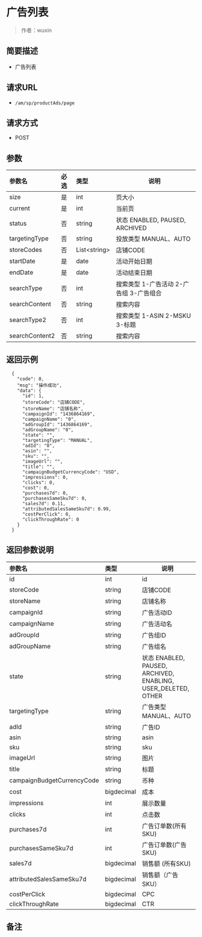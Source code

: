 # 广告列表

> 作者：wuxin

## 简要描述

- 广告列表

## 请求URL
- `/am/sp/productAds/page`
  
## 请求方式
- POST 

## 参数

|参数名|必选|类型|说明|
|:----    |:---|:----- |-----   |
|size |是  |int |页大小   |
|current |是  |int | 当前页    |
|status     |否  |string | 状态 ENABLED, PAUSED, ARCHIVED    |
|targetingType     |否  |string | 投放类型 MANUAL、AUTO   |
|storeCodes     |否  | List&lt;string> |  店铺CODE   |
|startDate     |是  |date |  活动开始日期   |
|endDate     |是  |date |  活动结束日期   |
|searchType     |否  |int |  搜索类型  1-广告活动 2-广告组 3-广告组合 |
|searchContent     |否  |string |  搜索内容   |
|searchType2     |否  |int |  搜索类型  1-ASIN 2-MSKU 3-标题 |
|searchContent2     |否  |string |  搜索内容   |

## 返回示例 

``` 
  {
    "code": 0,
	"msg": "操作成功",
    "data": {
      "id": 1,
      "storeCode": "店铺CODE",
      "storeName": "店铺名称",
      "campaignId": "1436864169",
      "campaignName": "0",
	  "adGroupId": "1436864169",
      "adGroupName": "0",
	  "state": "",
	  "targetingType": "MANUAL",
	  "adId": "0",
	  "asin": "",
	  "sku": "",
	  "imageUrl": "",
	  "title": "",
	  "campaignBudgetCurrencyCode": "USD",
	  "impressions": 0,
	  "clicks": 0,
	  "cost": 0,
	  "purchases7d": 0,
	  "purchasesSameSku7d": 0,
	  "sales7d": 0.11,
	  "attributedSalesSameSku7d": 0.99,
	  "costPerClick": 0,
	  "clickThroughRate": 0
    }
  }
```

## 返回参数说明 

|参数名|类型|说明|
|:-----  |:-----|-----                           |
|id |int   |id |
|storeCode |string   |店铺CODE |
|storeName |string   |店铺名称 |
|campaignId |string   |广告活动ID |
|campaignName |string   |广告活动名 |
|adGroupId |string   |广告组ID |
|adGroupName |string   |广告组名 |
|state|string |状态 ENABLED, PAUSED, ARCHIVED, ENABLING, USER_DELETED, OTHER |
|targetingType |string   |广告类型 MANUAL、AUTO  |
|adId |string   |广告ID |
|asin |string   |asin |
|sku |string   |sku |
|imageUrl |string   |图片 |
|title |string   |标题 |
|campaignBudgetCurrencyCode |string   |币种 |
|cost | bigdecimal | 成本 |
|impressions |int   |展示数量 |
|clicks |int   |点击数 |
|purchases7d |int   |广告订单数(所有SKU) |
|purchasesSameSku7d |int   |广告订单数(广告SKU) |
|sales7d |bigdecimal   |销售额 (所有SKU) |
|attributedSalesSameSku7d |bigdecimal   |销售额（广告SKU） |
|costPerClick |bigdecimal   |CPC |
|clickThroughRate |bigdecimal   |CTR |


## 备注